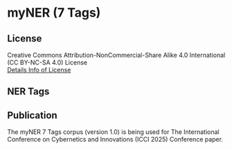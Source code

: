 # myNER (7 Tags)


## License

Creative Commons Attribution-NonCommercial-Share Alike 4.0 International (CC BY-NC-SA 4.0) License  
[Details Info of License](https://creativecommons.org/licenses/by-nc-sa/4.0/)  

## NER Tags

## Publication

The myNER 7 Tags corpus (version 1.0) is being used for The International Conference on Cybernetics and Innovations (ICCI 2025) Conference paper.  

